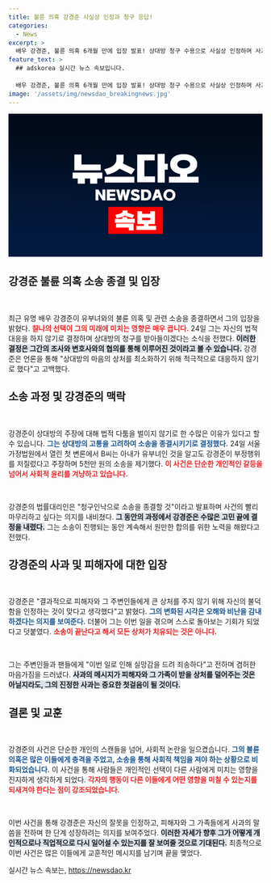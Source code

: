 ```yaml
---
title: 불륜 의혹 강경준 사실상 인정과 청구 응답!
categories:
  - News
excerpt: >
  배우 강경준, 불륜 의혹 6개월 만에 입장 발표! 상대방 청구 수용으로 사실상 인정하며 사과와 후회를 전했다. 그의 결정 뒤에 숨겨진 진심은? 클릭해서 확인해보세요!
feature_text: >
  ## adskorea 실시간 뉴스 속보입니다.

  배우 강경준, 불륜 의혹 6개월 만에 입장 발표! 상대방 청구 수용으로 사실상 인정하며 사과와 후회를 전했다. 그의 결정 뒤에 숨겨진 진심은? 클릭해서 확인해보세요!
image: '/assets/img/newsdao_breakingnews.jpg'
---
```


<p><img src="/assets/img/newsdao_breakingnews.jpg" alt="adskorea 속보" /></p>

<h2 data-ke-size="size26">강경준 불륜 의혹 소송 종결 및 입장</h2>

<p data-ke-size="size16">&nbsp;</p>

<p>최근 유명 배우 강경준이 유부녀와의 불륜 의혹 및 관련 소송을 종결하면서 그의 입장을 밝혔다. <b><span style="color: #ee2323;">찰나의 선택이 그의 미래에 미치는 영향은 매우 큽니다.</span></b> 24일 그는 자신의 법적 대응을 하지 않기로 결정하며 상대방의 청구를 받아들이겠다는 소식을 전했다. <b><span style="background-color: #21538527;">이러한 결정은 그간의 조사와 변호사와의 협의를 통해 이루어진 것이라고 볼 수 있습니다.</span></b> 강경준은 언론을 통해 "상대방의 마음의 상처를 최소화하기 위해 적극적으로 대응하지 않기로 했다"고 고백했다.</p>

<h2 data-ke-size="size26">소송 과정 및 강경준의 맥락</h2>

<p data-ke-size="size16">&nbsp;</p>

<p>강경준이 상대방의 주장에 대해 법적 다툼을 벌이지 않기로 한 수많은 이유가 있다고 할 수 있습니다. <b><span style="color: #1a5490;">그는 상대방의 고통을 고려하여 소송을 종결시키기로 결정했다.</span></b> 24일 서울가정법원에서 열린 첫 변론에서 B씨는 아내가 유부녀인 것을 알고도 강경준이 부정행위를 저질렀다고 주장하며 5천만 원의 소송을 제기했다. <b><span style="color: #ee2323;">이 사건은 단순한 개인적인 갈등을 넘어서 사회적 윤리를 겨냥하고 있습니다.</span></b></p>

<p data-ke-size="size16">&nbsp;</p>

<p>강경준의 법률대리인은 "청구인낙으로 소송을 종결할 것"이라고 발표하며 사건의 빨리 마무리하고 싶다는 의지를 내비쳤다. <b><span style="background-color: #21538527;">그 동안의 과정에서 강경준은 수많은 고민 끝에 결정을 내렸다.</span></b> 그는 소송이 진행되는 동안 계속해서 원만한 합의를 위한 노력을 해왔다고 전했다.</p>

<h2 data-ke-size="size26">강경준의 사과 및 피해자에 대한 입장</h2>

<p data-ke-size="size16">&nbsp;</p>

<p>강경준은 "결과적으로 피해자와 그 주변인들에게 큰 상처를 주지 않기 위해 자신의 불덕함을 인정하는 것이 맞다고 생각했다"고 밝혔다. <b><span style="color: #1a5490;">그의 변화된 시각은 오해와 비난을 감내하겠다는 의지를 보여준다.</span></b> 더불어 그는 이번 일을 겪으며 스스로 돌아보는 기회가 되었다고 덧붙였다. <b><span style="color: #ee2323;">소송이 끝난다고 해서 모든 상처가 치유되는 것은 아니다.</span></b></p>

<p data-ke-size="size16">&nbsp;</p>

<p>그는 주변인들과 팬들에게 "이번 일로 인해 실망감을 드려 죄송하다"고 전하며 겸허한 마음가짐을 드러냈다. <b><span style="background-color: #21538527;">사과의 메시지가 피해자와 그 가족이 받을 상처를 덜어주는 것은 아닐지라도, 그의 진정한 사과는 중요한 첫걸음이 될 것이다.</span></b></p>

<h2 data-ke-size="size26">결론 및 교훈</h2>

<p data-ke-size="size16">&nbsp;</p>

<p>강경준의 사건은 단순한 개인의 스캔들을 넘어, 사회적 논란을 일으켰습니다. <b><span style="color: #1a5490;">그의 불륜 의혹은 많은 이들에게 충격을 주었고, 소송을 통해 사회적 책임을 져야 하는 상황으로 비화되었습니다.</span></b> 이 사건을 통해 사람들은 개인적인 선택이 다른 사람에게 미치는 영향을 진지하게 생각하게 되었다. <b><span style="color: #ee2323;">각자의 행동이 다른 이들에게 어떤 영향을 미칠 수 있는지를 되새겨야 한다는 점이 강조되었습니다.</span></b></p>

<p data-ke-size="size16">&nbsp;</p>

<p>이번 사건을 통해 강경준은 자신의 잘못을 인정하고, 피해자와 그 가족들에게 사과의 말씀을 전하며 한 단계 성장하려는 의지를 보여주었다. <b><span style="background-color: #21538527;">이러한 자세가 향후 그가 어떻게 개인적으로나 직업적으로 다시 일어설 수 있는지를 잘 보여줄 것으로 기대된다.</span></b> 최종적으로 이번 사건은 많은 이들에게 교훈적인 메시지를 남기며 끝을 맺었다.</p>
실시간 뉴스 속보는, <a href="https://newsdao.kr" rel="dofollow">https://newsdao.kr</a>


